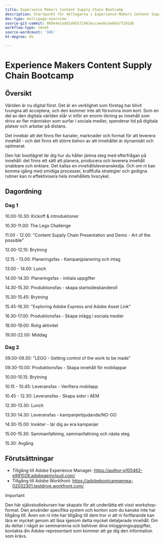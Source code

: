 ```yaml
---
title: Experience Makers Content Supply Chain Bootcamp
description: Startpunkt för deltagarna i Experience Makers Content Supply Chain Bootcamp
doc-type: multipage-overview
source-git-commit: 989e4e2add1d45571462eccaeebcbe66a77291db
workflow-type: tm+mt
source-wordcount: '345'
ht-degree: 0%

---
```


# Experience Makers Content Supply Chain Bootcamp

## Översikt

Världen är nu digital först. Det är en verklighet som företag har blivit tvungna att acceptera, och den kommer inte att försvinna inom kort. Som en del av den digitala världen står vi inför en enorm ökning av innehåll som drivs av fler människor som surfar i sociala medier, spenderar tid på digitala platser och arbetar på distans.

Det innebär att det finns fler kanaler, marknader och format för att leverera innehåll - och det finns ett större behov av att innehållet är dynamiskt och optimerat.

Den här bootlägret lär dig hur du håller jämna steg med efterfrågan på innehåll: det finns ett sätt att planera, producera och leverera innehåll snabbare och enklare. Det kallas en innehållsleveranskedja. Och om ni kan komma igång med smidiga processer, kraftfulla strategier och gedigna rutiner kan ni effektivisera hela innehållets livscykel.

## Dagordning

### Dag 1

10.00-10.30: Kickoff &amp; introduktioner

10.30-11.00: The Lego Challenge

11.00 - 12.00: &quot;Content Supply Chain Presentation and Demo - Art of the possible&quot;

12.00-12.15: Brytning

12.15 - 13.00: Planeringsfas - Kampanjplanering och intag

13.00 - 14.00: Lunch

14.00-14.30: Planeringsfas - initiala uppgifter

14.30-15.30: Produktionsfas - skapa startsidesbanderoll

15.30-15.45: Brytning

15.45-16.30: &quot;Exploring Adobe Express and Adobe Asset Link&quot;

16.30-17.00: Produktionsfas - Skapa inlägg i sociala medier

18.00-19.00: Rolig aktivitet

19.00-22.00: Middag


### Dag 2

09.00-09.30: &quot;LEGO - Getting control of the work to be made&quot;

09.30-10.00: Produktionsfas - Skapa innehåll för mobilappar

10.00-10.15: Brytning

10.15 - 10.45: Leveransfas - Verifiera mobilapp

10.45 - 12.30: Leveransfas - Skapa sidor i AEM

12.30-13.30: Lunch

13.30-14.30: Leveransfas - kampanjerbjudande/NO-GO

14.30-15.00: Insikter - lär dig av era kampanjer

15.00-15.30: Sammanfattning, sammanfattning och nästa steg

15.30: Avgång

## Förutsättningar

- Tillgång till Adobe Experience Manager: https://author-p105462-e991028.adobeaemcloud.com/
- Tillgång till Adobe Workfront: https://adobebootcampemea-02032301.testdrive.workfront.com/


>[!IMPORTANT]
>
>Den här självstudiekursen har skapats för att underlätta ett visst workshop-format. Den använder specifika system och konton som du kanske inte har tillgång till. Även om ni inte har tillgång till dem tror vi att ni fortfarande kan lära er mycket genom att läsa igenom detta mycket detaljerade innehåll. Om du deltar i något av seminarierna och behöver dina inloggningsuppgifter, kontakta din Adobe-representant som kommer att ge dig den information som krävs.

